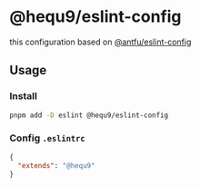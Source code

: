 # @hequ9/eslint-config

this configuration based on [@antfu/eslint-config](https://github.com/antfu/eslint-config)

## Usage

### Install

```bash
pnpm add -D eslint @hequ9/eslint-config
```

### Config `.eslintrc`

```json
{
  "extends": "@hequ9"
}
```
